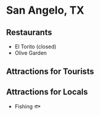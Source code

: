 # San Angelo, TX

## Restaurants
- El Torito (closed)
- Olive Garden

## Attractions for Tourists

## Attractions for Locals

 - Fishing
 :fish:

